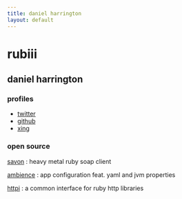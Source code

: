 ```yaml
---
title: daniel harrington
layout: default
---
```


# rubiii
## daniel harrington

### profiles

* [twitter](http://twitter.com/rubiii)
* [github](https://github.com/rubiii)
* [xing](https://www.xing.com/profile/Daniel_Harrington)

### open source

[savon](http://savonrb.com)
: heavy metal ruby soap client

[ambience](https://github.com/rubiii/ambience)
: app configuration feat. yaml and jvm properties

[httpi](https://github.com/rubiii/httpi)
: a common interface for ruby http libraries
